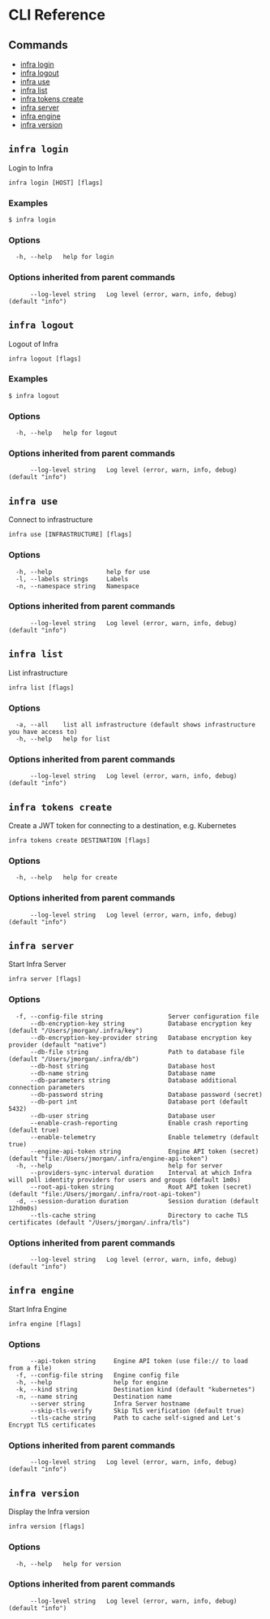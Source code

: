 # CLI Reference

## Commands

* [infra login](#infra-login)
* [infra logout](#infra-logout)
* [infra use](#infra-use)
* [infra list](#infra-list)
* [infra tokens create](#infra-tokens-create)
* [infra server](#infra-server)
* [infra engine](#infra-engine)
* [infra version](#infra-version)


## `infra login`

Login to Infra

```
infra login [HOST] [flags]
```

### Examples

```
$ infra login
```

### Options

```
  -h, --help   help for login
```

### Options inherited from parent commands

```
      --log-level string   Log level (error, warn, info, debug) (default "info")
```

## `infra logout`

Logout of Infra

```
infra logout [flags]
```

### Examples

```
$ infra logout
```

### Options

```
  -h, --help   help for logout
```

### Options inherited from parent commands

```
      --log-level string   Log level (error, warn, info, debug) (default "info")
```

## `infra use`

Connect to infrastructure

```
infra use [INFRASTRUCTURE] [flags]
```

### Options

```
  -h, --help               help for use
  -l, --labels strings     Labels
  -n, --namespace string   Namespace
```

### Options inherited from parent commands

```
      --log-level string   Log level (error, warn, info, debug) (default "info")
```

## `infra list`

List infrastructure

```
infra list [flags]
```

### Options

```
  -a, --all    list all infrastructure (default shows infrastructure you have access to)
  -h, --help   help for list
```

### Options inherited from parent commands

```
      --log-level string   Log level (error, warn, info, debug) (default "info")
```

## `infra tokens create`

Create a JWT token for connecting to a destination, e.g. Kubernetes

```
infra tokens create DESTINATION [flags]
```

### Options

```
  -h, --help   help for create
```

### Options inherited from parent commands

```
      --log-level string   Log level (error, warn, info, debug) (default "info")
```

## `infra server`

Start Infra Server

```
infra server [flags]
```

### Options

```
  -f, --config-file string                  Server configuration file
      --db-encryption-key string            Database encryption key (default "/Users/jmorgan/.infra/key")
      --db-encryption-key-provider string   Database encryption key provider (default "native")
      --db-file string                      Path to database file (default "/Users/jmorgan/.infra/db")
      --db-host string                      Database host
      --db-name string                      Database name
      --db-parameters string                Database additional connection parameters
      --db-password string                  Database password (secret)
      --db-port int                         Database port (default 5432)
      --db-user string                      Database user
      --enable-crash-reporting              Enable crash reporting (default true)
      --enable-telemetry                    Enable telemetry (default true)
      --engine-api-token string             Engine API token (secret) (default "file:/Users/jmorgan/.infra/engine-api-token")
  -h, --help                                help for server
      --providers-sync-interval duration    Interval at which Infra will poll identity providers for users and groups (default 1m0s)
      --root-api-token string               Root API token (secret) (default "file:/Users/jmorgan/.infra/root-api-token")
  -d, --session-duration duration           Session duration (default 12h0m0s)
      --tls-cache string                    Directory to cache TLS certificates (default "/Users/jmorgan/.infra/tls")
```

### Options inherited from parent commands

```
      --log-level string   Log level (error, warn, info, debug) (default "info")
```

## `infra engine`

Start Infra Engine

```
infra engine [flags]
```

### Options

```
      --api-token string     Engine API token (use file:// to load from a file)
  -f, --config-file string   Engine config file
  -h, --help                 help for engine
  -k, --kind string          Destination kind (default "kubernetes")
  -n, --name string          Destination name
      --server string        Infra Server hostname
      --skip-tls-verify      Skip TLS verification (default true)
      --tls-cache string     Path to cache self-signed and Let's Encrypt TLS certificates
```

### Options inherited from parent commands

```
      --log-level string   Log level (error, warn, info, debug) (default "info")
```

## `infra version`

Display the Infra version

```
infra version [flags]
```

### Options

```
  -h, --help   help for version
```

### Options inherited from parent commands

```
      --log-level string   Log level (error, warn, info, debug) (default "info")
```


